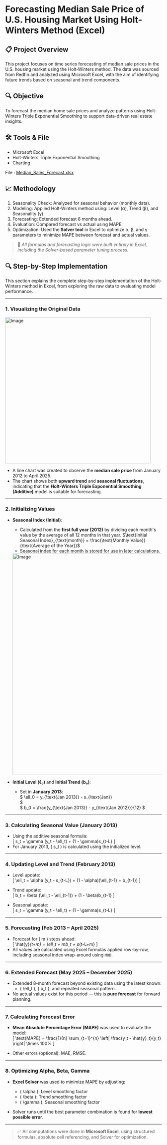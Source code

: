 # Forecasting Median Sale Price of U.S. Housing Market Using Holt-Winters Method (Excel)

## 📋 Project Overview

This project focuses on time series forecasting of median sale prices in the U.S. housing market using the Holt-Winters method. The data was sourced from Redfin and analyzed using Microsoft Excel, with the aim of identifying future trends based on seasonal and trend components.

## 🔍 Objective

To forecast the median home sale prices and analyze patterns using Holt-Winters Triple Exponential Smoothing to support data-driven real estate insights.

## 🛠️ Tools & File

- Microsoft Excel
- Holt-Winters Triple Exponential Smoothing
- Charting

File : [Median_Sales_Forecast.xlsx](https://github.com/azizahproject/Median-Sales-Housing-Data-Forecasting/raw/refs/heads/main/Median_Sales_Forecast.xlsx)

## 📈 Methodology

1. Seasonality Check: Analyzed for seasonal behavior (monthly data).  
2. Modeling: Applied Holt-Winters method using: Level (α), Trend (β), and Seasonality (γ).
3. Forecasting: Extended forecast 8 months ahead.
4. Evaluation: Compared forecast vs actual using MAPE.
5. Optimization: Used the **Solver tool** in Excel to optimize α, β, and γ parameters to minimize MAPE between forecast and actual values.

> 📎 *All formulas and forecasting logic were built entirely in Excel, including the Solver-based parameter tuning process.*

## 🔍 Step-by-Step Implementation

This section explains the complete step-by-step implementation of the Holt-Winters method in Excel, from exploring the raw data to evaluating model performance.

---

### 1. Visualizing the Original Data

<img width="468" alt="Image" src="https://github.com/user-attachments/assets/7603d321-b984-4d7c-9065-c06a56a11139" />

- A line chart was created to observe the **median sale price** from January 2012 to April 2025.
- The chart shows both **upward trend** and **seasonal fluctuations**, indicating that the **Holt-Winters Triple Exponential Smoothing (Additive)** model is suitable for forecasting.

---

### 2. Initializing Values

- **Seasonal Index (Initial)**:  
  - Calculated from the **first full year (2012)** by dividing each month's value by the average of all 12 months in that year.
    $\text{Initial Seasonal Index}_{\text{month}} = \frac{\text{Monthly Value}}{\text{Average of the Year}}$
  - Seasonal index for each month is stored for use in later calculations.
  <img width="710" alt="Image" src="https://github.com/user-attachments/assets/3fd5bb0c-7f4d-42bc-afb2-2eb725b928ee" />

- **Initial Level (ℓ₀)** and **Initial Trend (b₀)**:  
  - Set in **January 2013**:  
    $
    \ell_0 = y_{\text{Jan 2013}} - s_{\text{Jan}}  
    $  
    $
    b_0 = \frac{y_{\text{Jan 2013}} - y_{\text{Jan 2012}}}{12}
    $

---

### 3. Calculating Seasonal Value (January 2013)

- Using the additive seasonal formula:  
  \[
  s_t = \gamma (y_t - \ell_t) + (1 - \gamma)s_{t-L}
  \]
- For January 2013, \( s_t \) is calculated using the initialized level.

---

### 4. Updating Level and Trend (February 2013)

- Level update:  
  \[
  \ell_t = \alpha (y_t - s_{t-L}) + (1 - \alpha)(\ell_{t-1} + b_{t-1})
  \]

- Trend update:  
  \[
  b_t = \beta (\ell_t - \ell_{t-1}) + (1 - \beta)b_{t-1}
  \]

- Seasonal update:  
  \[
  s_t = \gamma (y_t - \ell_t) + (1 - \gamma)s_{t-L}
  \]

---

### 5. Forecasting (Feb 2013 – April 2025)

- Forecast for \( m \) steps ahead:  
  \[
  \hat{y}_{t+m} = \ell_t + mb_t + s_{t-L+m}
  \]
- All values are calculated using Excel formulas applied row-by-row, including seasonal index wrap-around using `MOD`.

---

### 6. Extended Forecast (May 2025 – December 2025)

- Extended 8-month forecast beyond existing data using the latest known:
  - \( \ell_t \), \( b_t \), and repeated seasonal pattern.
- No actual values exist for this period — this is **pure forecast** for forward planning.

---

### 7. Calculating Forecast Error

- **Mean Absolute Percentage Error (MAPE)** was used to evaluate the model:  
  \[
  \text{MAPE} = \frac{1}{n} \sum_{t=1}^{n} \left| \frac{y_t - \hat{y}_t}{y_t} \right| \times 100\%
  \]

- Other errors (optional): MAE, RMSE.

---

### 8. Optimizing Alpha, Beta, Gamma

- **Excel Solver** was used to minimize MAPE by adjusting:
  - \( \alpha \): Level smoothing factor
  - \( \beta \): Trend smoothing factor
  - \( \gamma \): Seasonal smoothing factor

- Solver runs until the best parameter combination is found for **lowest possible error**.

---

> ✅ All computations were done in **Microsoft Excel**, using structured formulas, absolute cell referencing, and Solver for optimization.

